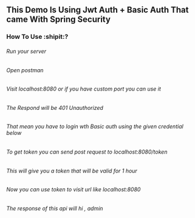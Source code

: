 

## This Demo Is Using Jwt Auth + Basic Auth That came With Spring Security

### How To Use :shipit:?
###### Run your server
###### Open postman
###### Visit localhost:8080 or if you have custom port you can use it
###### The Respond will be 401 Unauthorized
###### That mean you have to login wth Basic auth using the given credential below
###### To get token you can send post request to localhost:8080/token
###### This will give you a token that will be valid for 1 hour
###### Now you can use token to visit url like localhost:8080
###### The response of this api will hi , admin
